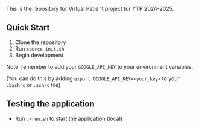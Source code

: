 This is the repository for Virtual Patient project for YTP 2024-2025.

## Quick Start

1. Clone the repository
2. Run `source init.sh`
3. Begin development

Note: remember to add your `GOOGLE_API_KEY` to your environment variables.

(You can do this by adding `export GOOGLE_API_KEY=<your_key>` to your `.bashrc` or `.zshrc` file)

## Testing the application

- Run `./run.sh` to start the application (local)
